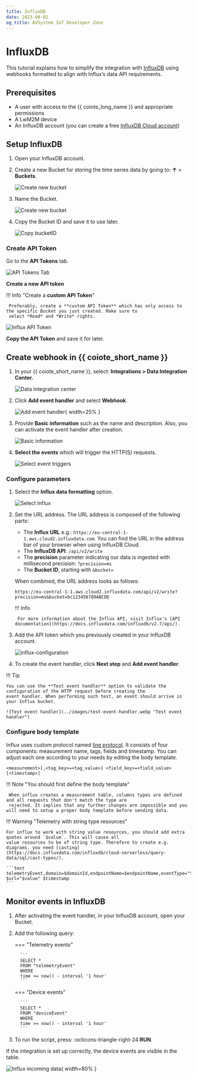 ```yaml
---
title: InfluxDB
date: 2023-08-02
og_title: AVSystem IoT Developer Zone
---
```


# InfluxDB

This tutorial explains how to simplify the integration with [InfluxDB](https://www.influxdata.com/) using webhooks formatted to align with
Influx’s data API requirements.

## Prerequisites

* A user with access to the {{ coiote_long_name }} and appropriate permissions
* A LwM2M device
* An InfluxDB account (you can create a free [InfluxDB Cloud account](https://www.influxdata.com/get-influxdb/))

## Setup InfluxDB

1. Open your InfluxDB account.

2. Create a new Bucket for storing the time series data by going to: **↑** > **Buckets**.

    ![Create new bucket](../images/influx-buckets.webp "Create new bucket")

3. Name the Bucket.

    ![Create new bucket](../images/influx-create_bucket2.webp "Create new bucket")

4. Copy the Bucket ID and save it to use later.

    ![Copy bucketID](../images/influx-copy-bucketID.webp "Copy bucketID")

### Create API Token

Go to the **API Tokens** tab.

![API Tokens Tab](../images/api-tokens.webp "API Tokens Tab")

**Create a new API token**

!!! Info "Create a **custom API Token**"

     Preferably, create a **custom API Token** which has only access to the specific Bucket you just created. Make sure to
     select *Read* and *Write* rights.

![Influx API Token](../images/influx-api-token.webp "Influx API Token")

**Copy the API Token** and save it for later.

## Create webhook in {{ coiote_short_name }}

1. In your {{ coiote_short_name }}, select: **Integrations > Data Integration Center.**

    ![Data integration center](../images/data-integration-center.webp "Data Integration Center")

2. Click **Add event handler** and select **Webhook**.

    ![Add event handler](../images/add-webhook-handler.webp "Add event handler"){ width=25% }

3. Provide **Basic information** such as the name and description. Also, you can activate the event handler after creation.

    ![Basic information](../images/basic-information.webp "Provide basic information")

4. **Select the events** which will trigger the HTTP(S) requests.

    ![Select event triggers](../images/events.webp "Select event triggers")

### Configure parameters

1. Select the **Influx data formatting** option.

    ![Select Influx](../images/influx-data-formatting.webp "Select Influx")

2. Set the URL address. The URL address is composed of the following parts:

    * The **Influx URL** e.g.: `https://eu-central-1-1.aws.cloud2.influxdata.com`. You can find the URL in the address bar
     of your browser when using InfluxDB Cloud.
    * The **InfluxDB API**: `/api/v2/write`
    * The **precision** parameter indicating our data is ingested with millisecond precision: `?precision=ms`
    * The **Bucket ID**, starting with `&bucket=`

    When combined, the URL address looks as follows:
   
    ```text
    https://eu-central-1-1.aws.cloud2.influxdata.com/api/v2/write?precision=ms&bucket=bc123456789ABCDE
    ```

    !!! Info
       
        For more information about the Influx API, visit Influx's [API documentation](https://docs.influxdata.com/influxdb/v2.7/api/).

3. Add the API token which you previously created in your InfluxDB account.

    ![influx-configuration](../images/influx-configuration.webp)

4. To create the event handler, click **Next step** and **Add event handler**.

!!! Tip

    You can use the **Test event handler** option to validate the configuration of the HTTP request before creating the
    event handler. When performing such test, an event should arrive in your Influx bucket.

    ![Test event handler](../images/test-event-handler.webp "Test event handler")

### Configure body template

Influx uses custom protocol named [line protocol](https://docs.influxdata.com/influxdb/v2/reference/syntax/line-protocol).
It consists of four components: measurement name, tags, fields and timestamp. You can adjust each one according to your
needs by editing the body template.

```text
<measurement>[,<tag_key>=<tag_value>] <field_key>=<field_value> [<timestamp>]
```

!!! Note "You should first define the body template"

     When influx creates a measurement table, columns types are defined and all requests that don't match the type are
     rejected. It implies that any further changes are impossible and you will need to setup a proper body template before sending data.

!!! Warning "Telemetry with string type resources"

    For influx to work with string value resources, you should add extra quotes around `$value`. This will cause all 
    value resources to be of string type. Therefore to create e.g. diagrams, you need [casting](https://docs.influxdata.com/influxdb/cloud-serverless/query-data/sql/cast-types/).
    
    ```text
    telemetryEvent,domain=$domainId,endpointName=$endpointName,eventType="telemetry" $url="$value" $timestamp
    ```

## Monitor events in InfluxDB

1. After activating the event handler, in your InfluxDB account, open your Bucket.

2. Add the following query:

    === "Telemetry events"
 
         ```
         SELECT *
         FROM "telemetryEvent"
         WHERE
         time >= now() - interval '1 hour'
         ```
    === "Device events"
 
         ```
         SELECT *
         FROM "deviceEvent"
         WHERE
         time >= now() - interval '1 hour'
         ```

3. To run the script, press: :octicons-triangle-right-24:**RUN**.

If the integration is set up correctly, the device events are visible in the table.

![Influx incoming data](../images/influx-incoming-data.webp "Influx incoming data"){ width=80% }
